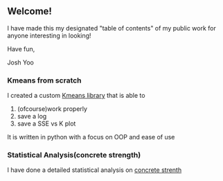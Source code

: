 ## Welcome! 

I have made this my designated "table of contents" of my public work for anyone interesting in looking!

Have fun,

Josh Yoo


### Kmeans from scratch
I created a custom [Kmeans library](https://github.com/rocktrees/6375Assignment3.git) that is able to 

1.  (ofcourse)work properly
2.  save a log
3.  save a SSE vs K plot

It is written in python with a focus on OOP and ease of use

### Statistical Analysis(concrete strength)
I have done a detailed statistical analysis on [concrete strenth](https://github.com/rocktrees/ConcreteStrength.git)
